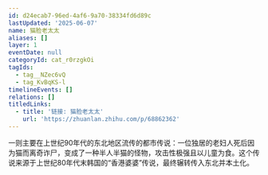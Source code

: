 ```yaml
---
id: d24ecab7-96ed-4af6-9a70-38334fd6d89c
lastUpdated: '2025-06-07'
name: 猫脸老太太
aliases: []
layer: 1
eventDate: null
categoryId: cat_r0rzgkOi
tagIds:
  - tag__NZec6vQ
  - tag_KvBqKS-l
timelineEvents: []
relations: []
titledLinks:
  - title: '链接: 猫脸老太太'
    url: 'https://zhuanlan.zhihu.com/p/68862362'
---
```

一则主要在上世纪90年代的东北地区流传的都市传说：一位独居的老妇人死后因为猫而离奇诈尸，变成了一种半人半猫的怪物，攻击性极强且以儿童为食。这个传说来源于上世纪80年代末韩国的“香港婆婆”传说，最终辗转传入东北并本土化。

